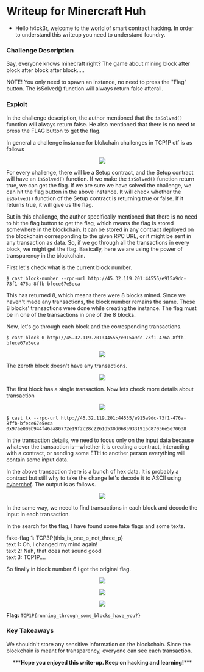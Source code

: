 # Writeup for Minercraft Huh

- Hello h4ck3r, welcome to the world of smart contract hacking. In order to understand this writeup you need to understand foundry.

### Challenge Description

Say, everyone knows minecraft right?
The game about mining block after block after block after block.....

NOTE!
You only need to spawn an instance, no need to press the "Flag" button.
The isSolved() function will always return false afterall.

### Exploit

In the challenge description, the author mentioned that the `isSolved()` function will always return false. He also mentioned that there is no need to press the FLAG button to get the flag.

In general a challenge instance for blokchain challenges in TCP1P ctf is as follows

<p align="center">
  <img src="img/img1.png" />
</p>

For every challenge, there will be a Setup contract, and the Setup contract will have an `isSolved()` function. If we make the `isSolved()` function return true, we can get the flag. If we are sure we have solved the challenge, we can hit the flag button in the above instance. It will check whether the `isSolved()` function of the Setup contract is returning true or false. If it returns true, it will give us the flag.

But in this challenge, the author specifically mentioned that there is no need to hit the flag button to get the flag, which means the flag is stored somewhere in the blockchain. It can be stored in any contract deployed on the blockchain corresponding to the given RPC URL, or it might be sent in any transaction as data. So, if we go through all the transactions in every block, we might get the flag. Basically, here we are using the power of transparency in the blockchain.

First let's check what is the current block number.

```shell
$ cast block-number --rpc-url http://45.32.119.201:44555/e915a9dc-73f1-476a-8ffb-bfece67e5eca
```

This has returned 8, which means there were 8 blocks mined. Since we haven't made any transactions, the block number remains the same. These 8 blocks' transactions were done while creating the instance. The flag must be in one of the transactions in one of the 8 blocks.

Now, let's go through each block and the corresponding transactions.

```shell
$ cast block 0 http://45.32.119.201:44555/e915a9dc-73f1-476a-8ffb-bfece67e5eca
```

<p align="center">
  <img src="img/img2.png" />
</p>

The zeroth block doesn't have any transactions.

<p align="center">
  <img src="img/img3.png" />
</p>

The first block has a single transaction. Now lets check more details about transaction

<p align="center">
  <img src="img/img4.png" />
</p>

```shell
$ cast tx --rpc-url http://45.32.119.201:44555/e915a9dc-73f1-476a-8ffb-bfece67e5eca 0x97ae009b944f46aa80772e19f2c28c2261d530d06859331915d87036e5e70638
```

In the transaction details, we need to focus only on the input data because whatever the transaction is—whether it is creating a contract, interacting with a contract, or sending some ETH to another person everything will contain some input data.

In the above transaction there is a bunch of hex data. It is probably a contract but still why to take the change let's decode it to ASCII using [cyberchef](<https://gchq.github.io/CyberChef/#recipe=From_Hex('Space')>). The output is as follows.

<p align="center">
  <img src="img/img5.png" />
</p>

In the same way, we need to find transactions in each block and decode the input in each transaction.

In the search for the flag, I have found some fake flags and some texts.

fake-flag 1: TCP3P{this_is_one_p_not_three_p}  
text 1: Oh, I changed my mind again!  
text 2: Nah, that does not sound good  
text 3: TCP1P....

So finally in block number 6 i got the original flag.

<p align="center">
  <img src="img/img6.png" />
</p>

<p align="center">
  <img src="img/img7.png" />
</p>

<p align="center">
  <img src="img/img8.png" />
</p>

**Flag:** `TCP1P{running_through_some_blocks_have_you?}`

### Key Takeaways

We shouldn't store any sensitive information on the blockchain. Since the blockchain is meant for transparency, everyone can see each transaction.

<p style="text-align:center;">***<strong>Hope you enjoyed this write-up. Keep on hacking and learning!</strong>***</p>

